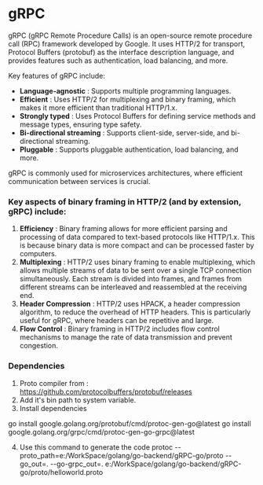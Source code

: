 # gRPC

gRPC (gRPC Remote Procedure Calls) is an open-source remote procedure call (RPC) framework developed by Google. It uses HTTP/2 for transport, Protocol Buffers (protobuf) as the interface description language, and provides features such as authentication, load balancing, and more.

Key features of gRPC include:

* **Language-agnostic** : Supports multiple programming languages.
* **Efficient** : Uses HTTP/2 for multiplexing and binary framing, which makes it more efficient than traditional HTTP/1.x.
* **Strongly typed** : Uses Protocol Buffers for defining service methods and message types, ensuring type safety.
* **Bi-directional streaming** : Supports client-side, server-side, and bi-directional streaming.
* **Pluggable** : Supports pluggable authentication, load balancing, and more.

gRPC is commonly used for microservices architectures, where efficient communication between services is crucial.

### Key aspects of binary framing in HTTP/2 (and by extension, gRPC) include:

1. **Efficiency** : Binary framing allows for more efficient parsing and processing of data compared to text-based protocols like HTTP/1.x. This is because binary data is more compact and can be processed faster by computers.
2. **Multiplexing** : HTTP/2 uses binary framing to enable multiplexing, which allows multiple streams of data to be sent over a single TCP connection simultaneously. Each stream is divided into frames, and frames from different streams can be interleaved and reassembled at the receiving end.
3. **Header Compression** : HTTP/2 uses HPACK, a header compression algorithm, to reduce the overhead of HTTP headers. This is particularly useful for gRPC, where headers can be repetitive and large.
4. **Flow Control** : Binary framing in HTTP/2 includes flow control mechanisms to manage the rate of data transmission and prevent congestion.

### Dependencies

1. Proto compiler from : https://github.com/protocolbuffers/protobuf/releases
2. Add it's bin path to system variable.
3. Install dependencies

go install google.golang.org/protobuf/cmd/protoc-gen-go@latest
go install google.golang.org/grpc/cmd/protoc-gen-go-grpc@latest

4. Use this command to generate the code
   protoc --proto_path=e:/WorkSpace/golang/go-backend/gRPC-go/proto --go_out=. --go-grpc_out=. e:/WorkSpace/golang/go-backend/gRPC-go/proto/helloworld.proto
